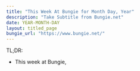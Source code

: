 ```yaml
---
title: "This Week At Bungie for Month Day, Year"
description: "Take Subtitle from Bungie.net"
date: YEAR-MONTH-DAY
layout: titled_page
bungie_url: "https://www.bungie.net/"
---
```

TL;DR:
- This week at Bungie,
